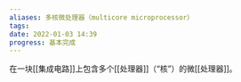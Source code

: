```yaml
---
aliases: 多核微处理器（multicore microprocessor）
tags: 
date: 2022-01-03 14:39
progress: 基本完成
---
```

在一块[[集成电路]]上包含多个[[处理器]]（“核”）的微[[处理器]]。
